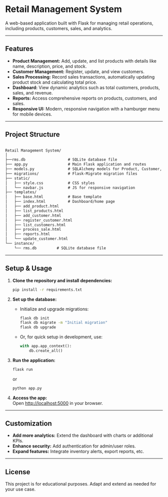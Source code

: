# Retail Management System

A web-based application built with Flask for managing retail operations, including products, customers, sales, and analytics.

---

## Features

- **Product Management:** Add, update, and list products with details like name, description, price, and stock.
- **Customer Management:** Register, update, and view customers.
- **Sales Processing:** Record sales transactions, automatically updating product stock and calculating total price.
- **Dashboard:** View dynamic analytics such as total customers, products, sales, and revenue.
- **Reports:** Access comprehensive reports on products, customers, and sales.
- **Responsive UI:** Modern, responsive navigation with a hamburger menu for mobile devices.

---

## Project Structure

```markdown

Retail Management System/
│
├──rms.db                   # SQLite database file
├── app.py                  # Main Flask application and routes
├── models.py               # SQLAlchemy models for Product, Customer, Sale
├── migrations/             # Flask-Migrate migration files
├── static/
│   ├── style.css           # CSS styles
│   └── navbar.js           # JS for responsive navigation
├── templates/
│   ├── base.html           # Base template
│   ├── index.html          # Dashboard/home page
│   ├── add_product.html
│   ├── list_products.html
│   ├── add_customer.html
│   ├── register_customer.html
│   ├── list_customers.html
│   ├── process_sale.html
│   ├── reports.html
│   └── update_customer.html
└── instance/
    └── rms.db         # SQLite database file
```

---

## Setup & Usage

1. **Clone the repository and install dependencies:**

    ```sh
    pip install -r requirements.txt
    ```

2. **Set up the database:**
    - Initialize and upgrade migrations:

      ```sh
      flask db init
      flask db migrate -m "Initial migration"
      flask db upgrade
      ```

    - Or, for quick setup in development, use:

      ```python
      with app.app_context():
          db.create_all()
      ```

3. **Run the application:**

    ```sh
    flask run
    ```

    or

    ```sh
    python app.py
    ```

4. **Access the app:**  
   Open [http://localhost:5000](http://localhost:5000) in your browser.

---

## Customization

- **Add more analytics:** Extend the dashboard with charts or additional KPIs.
- **Enhance security:** Add authentication for admin/user roles.
- **Expand features:** Integrate inventory alerts, export reports, etc.

---

## License

This project is for educational purposes. Adapt and extend as needed for your use case.
